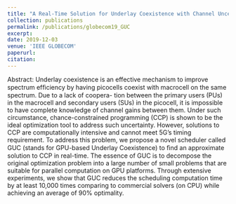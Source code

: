 ```yaml
---
title: "A Real-Time Solution for Underlay Coexistence with Channel Uncertainty"
collection: publications
permalink: /publications/globecom19_GUC
excerpt: 
date: 2019-12-03
venue: 'IEEE GLOBECOM'
paperurl: 
citation:
---
```

Abstract: Underlay coexistence is an effective mechanism to improve spectrum efﬁciency by having picocells coexist with macrocell on the same spectrum. Due to a lack of coopera- tion between the primary users (PUs) in the macrocell and secondary users (SUs) in the picocell, it is impossible to have complete knowledge of channel gains between them. Under such circumstance, chance-constrained programming (CCP) is shown to be the ideal optimization tool to address such uncertainty. However, solutions to CCP are computationally intensive and cannot meet 5G’s timing requirement. To address this problem, we propose a novel scheduler called GUC (stands for GPU-based Underlay Coexistence) to ﬁnd an approximate solution to CCP in real-time. The essence of GUC is to decompose the original optimization problem into a large number of small problems that are suitable for parallel computation on GPU platforms. Through extensive experiments, we show that GUC reduces the scheduling computation time by at least 10,000 times comparing to commercial solvers (on CPU) while achieving an average of 90% optimality.
